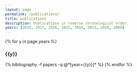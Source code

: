 ```yaml
---
layout: page
permalink: /publications/
title: publications
description: Publications in reverse chronological order.
years: [2018, 2017, 2016, 2015, 2014, 2013, 2010, 2009]
---
```


{% for y in page.years %}
  <h3 class="year">{{y}}</h3>
  {% bibliography -f papers -q @*[year={{y}}]* %}
{% endfor %}
